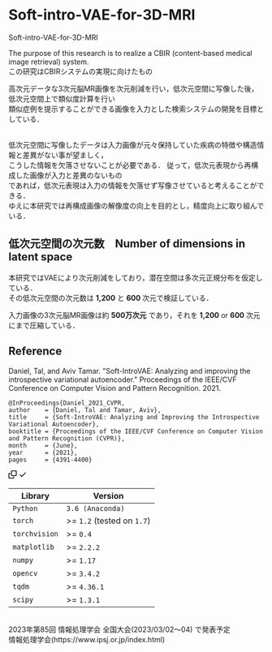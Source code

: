 # Soft-intro-VAE-for-3D-MRI
Soft-intro-VAE-for-3D-MRI

The purpose of this research is to realize a CBIR (content-based medical image retrieval) system.<br>
この研究はCBIRシステムの実現に向けたもの

高次元データな3次元脳MR画像を次元削減を行い，低次元空間に写像した後，低次元空間上で類似度計算を行い<br>類似症例を提示することができる画像を入力とした検索システムの開発を目標としている．<br><br>

低次元空間に写像したデータは入力画像が元々保持していた疾病の特徴や構造情報と差異がない事が望ましく，<br>こうした情報を欠落させないことが必要である．
従って，低次元表現から再構成した画像が入力と差異のないもの<br>であれば，低次元表現は入力の情報を欠落せず写像させていると考えることができる．<br>
ゆえに本研究では再構成画像の解像度の向上を目的とし，精度向上に取り組んでいる．


<h2> 低次元空間の次元数　Number of dimensions in latent space </h2>

本研究ではVAEにより次元削減をしており，潜在空間は多次元正規分布を仮定している．<br>
その低次元空間の次元数は <strong>1,200</strong> と <strong> 600 </strong>次元で検証している．


入力画像の3次元脳MR画像は約 <strong>500万次元</strong> であり，それを <strong>1,200</strong> or <strong> 600 </strong>次元にまで圧縮している．



<h2> Reference </h2>
Daniel, Tal, and Aviv Tamar. "Soft-IntroVAE: Analyzing and improving the introspective variational autoencoder." Proceedings of the IEEE/CVF Conference on Computer Vision and Pattern Recognition. 2021.


<div class="snippet-clipboard-content notranslate position-relative overflow-auto"><pre class="notranslate"><code>@InProceedings{Daniel_2021_CVPR,
author    = {Daniel, Tal and Tamar, Aviv},
title     = {Soft-IntroVAE: Analyzing and Improving the Introspective Variational Autoencoder},
booktitle = {Proceedings of the IEEE/CVF Conference on Computer Vision and Pattern Recognition (CVPR)},
month     = {June},
year      = {2021},
pages     = {4391-4400}
</code></pre><div class="zeroclipboard-container position-absolute right-0 top-0">
    <clipboard-copy aria-label="Copy" class="ClipboardButton btn js-clipboard-copy m-2 p-0 tooltipped-no-delay" data-copy-feedback="Copied!" data-tooltip-direction="w" value="@InProceedings{Daniel_2021_CVPR,
author    = {Daniel, Tal and Tamar, Aviv},
title     = {Soft-IntroVAE: Analyzing and Improving the Introspective Variational Autoencoder},
booktitle = {Proceedings of the IEEE/CVF Conference on Computer Vision and Pattern Recognition (CVPR)},
month     = {June},
year      = {2021},
pages     = {4391-4400}" tabindex="0" role="button" style="display: inherit;">
      <svg aria-hidden="true" height="16" viewBox="0 0 16 16" version="1.1" width="16" data-view-component="true" class="octicon octicon-copy js-clipboard-copy-icon m-2">
    <path fill-rule="evenodd" d="M0 6.75C0 5.784.784 5 1.75 5h1.5a.75.75 0 010 1.5h-1.5a.25.25 0 00-.25.25v7.5c0 .138.112.25.25.25h7.5a.25.25 0 00.25-.25v-1.5a.75.75 0 011.5 0v1.5A1.75 1.75 0 019.25 16h-7.5A1.75 1.75 0 010 14.25v-7.5z"></path><path fill-rule="evenodd" d="M5 1.75C5 .784 5.784 0 6.75 0h7.5C15.216 0 16 .784 16 1.75v7.5A1.75 1.75 0 0114.25 11h-7.5A1.75 1.75 0 015 9.25v-7.5zm1.75-.25a.25.25 0 00-.25.25v7.5c0 .138.112.25.25.25h7.5a.25.25 0 00.25-.25v-7.5a.25.25 0 00-.25-.25h-7.5z"></path>
</svg>
      <svg aria-hidden="true" height="16" viewBox="0 0 16 16" version="1.1" width="16" data-view-component="true" class="octicon octicon-check js-clipboard-check-icon color-fg-success d-none m-2">
    <path fill-rule="evenodd" d="M13.78 4.22a.75.75 0 010 1.06l-7.25 7.25a.75.75 0 01-1.06 0L2.22 9.28a.75.75 0 011.06-1.06L6 10.94l6.72-6.72a.75.75 0 011.06 0z"></path>
</svg>
    </clipboard-copy>
  </div></div>
  
  
  <table>
<thead>
<tr>
<th>Library</th>
<th>Version</th>
</tr>
</thead>
<tbody>
<tr>
<td><code>Python</code></td>
<td><code>3.6 (Anaconda)</code></td>
</tr>
<tr>
<td><code>torch</code></td>
<td>&gt;= <code>1.2</code> (tested on <code>1.7</code>)</td>
</tr>
<tr>
<td><code>torchvision</code></td>
<td>&gt;= <code>0.4</code></td>
</tr>
<tr>
<td><code>matplotlib</code></td>
<td>&gt;= <code>2.2.2</code></td>
</tr>
<tr>
<td><code>numpy</code></td>
<td>&gt;= <code>1.17</code></td>
</tr>
<tr>
<td><code>opencv</code></td>
<td>&gt;= <code>3.4.2</code></td>
</tr>
<tr>
<td><code>tqdm</code></td>
<td>&gt;= <code>4.36.1</code></td>
</tr>
<tr>
<td><code>scipy</code></td>
<td>&gt;= <code>1.3.1</code></td>
</tr>
</tbody>
</table>

<br>
2023年第85回 情報処理学会 全国大会(2023/03/02～04) で発表予定<br>
情報処理学会(https://www.ipsj.or.jp/index.html)
